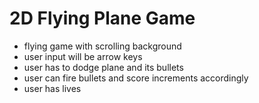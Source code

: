 # 2D Flying Plane Game

- flying game with scrolling background
- user input will be arrow keys
- user has to dodge plane and its bullets
- user can fire bullets and score increments accordingly
- user has lives
   


